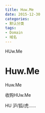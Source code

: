 ```yaml
---
title: Huw.Me
date: 2015-12-30
categories:
- 默认分类
tags:
- Domain
- 域名
---
```


HUw.Me

# Huw.Me

Huw.Me

收购HUw.Me

HU 沪/狐/虎......
